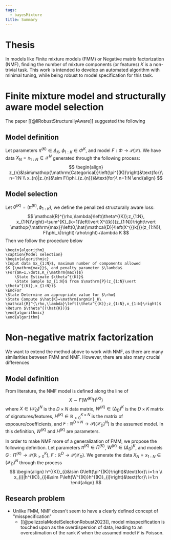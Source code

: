 ```yaml
---
tags:
  - bayesMixture
title: Summary
---
```

# Thesis
In models like Finite mixture models (FMM) or Negative matrix factorization (NMF), finding the number of mixture components (or features) $K$ is a non-trivial task. This work is intended to develop an automated algorithm with minimal tuning, while being robust to model specification for this task.

# Finite mixture model and structurally aware model selection

The paper [[@liRobustStructurallyAware]] suggested the following

## Model definition

Let parameters $\pi^{(K)}\in\Delta_{K}$, $\phi_{1:K}\in\Phi^{K}$, and model $F:\Phi\to\mathcal{P}(\mathcal{X})$. We have data $X_{N}=x_{1:N}\in\mathcal{X}^{N}$ generated through the following process:
$$
\begin{align}
z_{n}&\sim\mathop{\mathrm{Categorical}}\left(\pi^{(K)}\right)&\text{for}\ n=1:N \\
x_{n}|z_{n}&\sim F(\phi_{z_{n}})&\text{for}\ n=1:N
\end{align}
$$

## Model selection

Let $\theta^{(K)}=\left(\pi^{(K)},\phi_{1:K}\right)$, we define the penalized structurally aware loss:
$$
\mathcal{R}^{\rho,\lambda}\left(\theta^{(K)};z_{1:N}, x_{1:N}\right)=\sum^{K}_{k=1}\left\lvert X^{(k)}(z_{1:N})\right\rvert
\mathop{\mathrm{max}}\left(0,\hat{\mathcal{D}}\left(X^{{(k)}}(z_{1:N}), F(\phi_k)\right)-\rho\right)+\lambda K
$$
Then we follow the procedure below

```pseudo
\begin{algorithm}
\caption{Model selection}
\begin{algorithmic}
\Input data $x_{1:N}$, maximum number of components allowed $K_{\mathrm{max}}$, and penalty parameter $\lambda$
\For{$K=1,\dots,K_{\mathrm{max}}$}
    \State Estimate $\theta^{(K)}$
    \State Sample $z_{1:N}$ from $\mathrm{P}(z_{1:N}\vert \theta^{(K)},x_{1:N})$
\EndFor
\State Determine an appropriate value for $\rho$
\State Compute $\hat{K}=\mathrm{argmin}_K\ \mathcal{R}^{\rho,\lambda}\left(\theta^{(K)};z_{1:N},x_{1:N}\right)$
\Return $\theta^{(\hat{K})}$
\end{algorithmic}
\end{algorithm}
```

# Non-negative matrix factorization

We want to extend the method above to work with NMF, as there are many similarities between FMM and NMF. However, there are also many crucial differences

## Model definition

From literature, the NMF model is defined along the line of
$$
X\sim F\left(W^{(K)}H^{(K)}\right)
$$
where $X\in (\mathcal{X}_{D})^{N}$ is the $D\times N$ data matrix, $W^{(K)}\in(\Delta_{D})^{K}$ is the $D\times K$ matrix of signatures/features, $H^{(K)}\in\mathbb{R}^{K\times N}_{>0}$ is the matrix of exposure/coefficients, and $F:\mathbb{R}^{D\times N}\to\mathcal{P}\left((\mathcal{X}_{D})^{N}\right)$ is the assumed model. In this definition, $W^{(K)}$ and $H^{(K)}$ are parameters.

In order to make NMF more of a generalization of FMM, we propose the following definition. Let parameters $\pi^{(K)}\in\Pi^{(K)}$, $W^{(K)}\in(\Delta_{D})^{K}$, and models $G:\Pi^{(K)}\to\mathcal{P}\left(\mathbb{R}^{K}_{>0}\right)$, $F:\mathbb{R}^{D}\to\mathcal{P}(\mathcal{X}_{D})$. We generate the data $X_{N}=x_{1:N}\in(\mathcal{X}_{D})^{N}$ through the process
$$
\begin{align}
h^{(K)}_{i}&\sim G\left(\pi^{(K)}\right)&\text{for}\ i=1:n \\
x_{i}|h^{(K)}_{i}&\sim F\left(W^{(K)}h^{(K)}_{i}\right)&\text{for}\ i=1:n
\end{align}
$$

## Research problem

* Unlike FMM, NMF doesn't seem to have a clearly defined concept of "misspecification"
    * [[@pelizzolaModelSelectionRobust2023]], model misspecification is touched upon as the overdispersion of data, leading to an overestimation of the rank $K$ when the assumed model $F$ is Poisson.